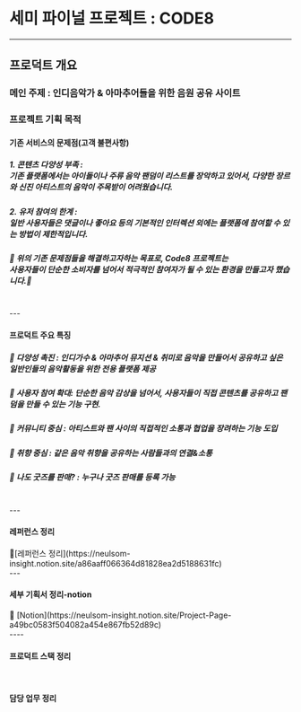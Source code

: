 <h1>세미 파이널 프로젝트 : CODE8</h1>

----
<h2>프로덕트 개요</h2>

<h3>메인 주제 : 인디음악가 & 아마추어들을 위한 음원 공유 사이트</h3>

<h3>프로젝트 기획 목적 </h3>
<h4>기존 서비스의 문제점(고객 불편사항)</h4>
       <h5> 1.  콘텐츠 다양성 부족 : </br> 기존 플랫폼에서는 아이돌이나 주류 음악 팬덤이 리스트를 장악하고 있어서, 다양한 장르와 신진 아티스트의 음악이 주목받이 어려웠습니다. </h5> 
       <h5> 2.  유저 참여의 한계 : </br> 일반 사용자들은 댓글이나 좋아요 등의 기본적인 인터렉션 외에는 플랫폼에 참여할 수 있는 방법이 제한적입니다. </h5> 

<h5>🩻 위의 기존 문제점들을 해결하고자하는 목표로, Code8 프로젝트는 </br>사용자들이 단순한 소비자를 넘어서 적극적인 참여자가 될 수 있는 환경을 만들고자 했습니다.🩻</h5>       
</br>
---

<h4>프로덕트 주요 특징</h4>

<h5>🩻 다양성 촉진 : 인디가수 & 아마추어 뮤지션 & 취미로 음악을 만들어서 공유하고 싶은 일반인들의 음악활동을 위한 전용 플랫폼 제공</h5>
<h5>🩻 사용자 참여 확대: 단순한 음악 감상을 넘어서, 사용자들이 직접 콘텐츠를 공유하고 팬덤을 만들 수 있는 기능 구현.</h5>
<h5>🩻 커뮤니티 중심 : 아티스트와 팬 사이의 직접적인 소통과 협업을 장려하는 기능 도입</h5>
<h5>🩻 취향 중심 : 같은 음악 취향을 공유하는 사람들과의 연결&소통</h5>
<h5>🩻 나도 굿즈를 판매? : 누구나 굿즈 판매를 등록 가능</h5>

</br>
---
<h4>레퍼런스 정리</h4>
 🩻[레퍼런스 정리](https://neulsom-insight.notion.site/a86aaff066364d81828ea2d5188631fc)

</br>
---
<h4>세부 기획서 정리-notion</h4>
🩻 [Notion](https://neulsom-insight.notion.site/Project-Page-a49bc0583f504082a454e867fb52d89c)


</br>
----
</br>

<h4>프로덕트 스택 정리</h4>


</br>

<h4>담당 업무 정리</h4>






